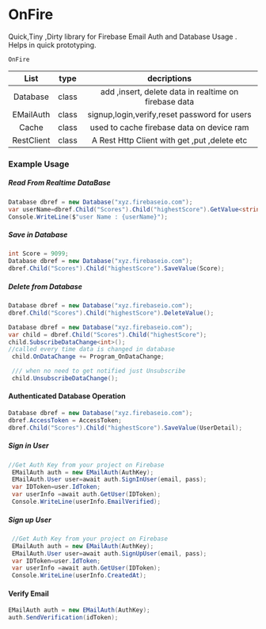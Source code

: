 # OnFire
 Quick,Tiny ,Dirty library for Firebase Email Auth and Database Usage . Helps in quick prototyping.
```
OnFire 
```
| List             |      type    |   decriptions |
| :--------:           |     :-:      | :-:         |  
| Database    | class  | add ,insert, delete data in realtime on firebase data  |
| EMailAuth    | class  | signup,login,verify,reset password for users     |
| Cache             |      class    |  used to cache firebase data on device ram     |
| RestClient        |   class | A Rest Http Client with get ,put ,delete etc                         |




### Example Usage

##### Read From Realtime DataBase

```cs
Database dbref = new Database("xyz.firebaseio.com");
var userName=dbref.Child("Scores").Child("highestScore").GetValue<string>();
Console.WriteLine($"user Name : {userName}");
```

##### Save in Database

```cs
int Score = 9099;
Database dbref = new Database("xyz.firebaseio.com");
dbref.Child("Scores").Child("highestScore").SaveValue(Score);
```

##### Delete from Database

```cs
Database dbref = new Database("xyz.firebaseio.com");
dbref.Child("Scores").Child("highestScore").DeleteValue();
```
```cs
Database dbref = new Database("xyz.firebaseio.com");
var child = dbref.Child("Scores").Child("highestScore");
child.SubscribeDataChange<int>();
//called every time data is changed in database
 child.OnDataChange += Program_OnDataChange;

 /// when no need to get notified just Unsubscribe
 child.UnsubscribeDataChange();
```

#### Authenticated Database Operation

```cs
Database dbref = new Database("xyz.firebaseio.com");
dbref.AccessToken = AccessToken;
dbref.Child("Scores").Child("highestScore").SaveValue(UserDetail);
```

##### Sign in User 

```cs
//Get Auth Key from your project on Firebase 
 EMailAuth auth = new EMailAuth(AuthKey);
 EMailAuth.User user=await auth.SignInUser(email, pass);
 var IDToken=user.IdToken;
 var userInfo =await auth.GetUser(IDToken);
 Console.WriteLine(userInfo.EmailVerified);
```

##### Sign up User

```cs
 //Get Auth Key from your project on Firebase 
 EMailAuth auth = new EMailAuth(AuthKey);
 EMailAuth.User user=await auth.SignUpUser(email, pass);
 var IDToken=user.IdToken;
 var userInfo =await auth.GetUser(IDToken);
 Console.WriteLine(userInfo.CreatedAt);
```

#### Verify Email

```cs
EMailAuth auth = new EMailAuth(AuthKey);
auth.SendVerification(idToken);
```
